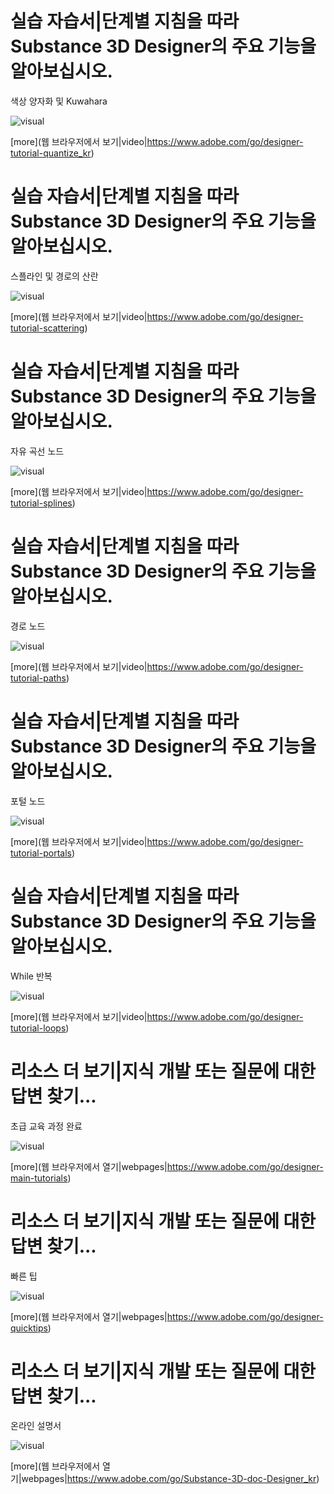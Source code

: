 <!--Entry format-->
<!--
# Section name|Section description
Element description
![visual]([image file])
[more](link text|icon|url)
-->

# 실습 자습서|단계별 지침을 따라 Substance 3D Designer의 주요 기능을 알아보십시오.
색상 양자화 및 Kuwahara

![visual](tutorial6.png)

[more](웹 브라우저에서 보기|video|https://www.adobe.com/go/designer-tutorial-quantize_kr)

# 실습 자습서|단계별 지침을 따라 Substance 3D Designer의 주요 기능을 알아보십시오.
스플라인 및 경로의 산란

![visual](tutorial5.png)

[more](웹 브라우저에서 보기|video|https://www.adobe.com/go/designer-tutorial-scattering)

# 실습 자습서|단계별 지침을 따라 Substance 3D Designer의 주요 기능을 알아보십시오.
자유 곡선 노드

![visual](tutorial1.png)

[more](웹 브라우저에서 보기|video|https://www.adobe.com/go/designer-tutorial-splines)

# 실습 자습서|단계별 지침을 따라 Substance 3D Designer의 주요 기능을 알아보십시오.
경로 노드

![visual](tutorial2.png)

[more](웹 브라우저에서 보기|video|https://www.adobe.com/go/designer-tutorial-paths)

# 실습 자습서|단계별 지침을 따라 Substance 3D Designer의 주요 기능을 알아보십시오.
포털 노드

![visual](tutorial3.png)

[more](웹 브라우저에서 보기|video|https://www.adobe.com/go/designer-tutorial-portals)

# 실습 자습서|단계별 지침을 따라 Substance 3D Designer의 주요 기능을 알아보십시오.
While 반복

![visual](tutorial4.png)

[more](웹 브라우저에서 보기|video|https://www.adobe.com/go/designer-tutorial-loops)


# 리소스 더 보기|지식 개발 또는 질문에 대한 답변 찾기...
초급 교육 과정 완료

![visual](resource1.png)

[more](웹 브라우저에서 열기|webpages|https://www.adobe.com/go/designer-main-tutorials)

# 리소스 더 보기|지식 개발 또는 질문에 대한 답변 찾기...
빠른 팁

![visual](resource2.png)

[more](웹 브라우저에서 열기|webpages|https://www.adobe.com/go/designer-quicktips)

# 리소스 더 보기|지식 개발 또는 질문에 대한 답변 찾기...
온라인 설명서

![visual](resource3.png)

[more](웹 브라우저에서 열기|webpages|https://www.adobe.com/go/Substance-3D-doc-Designer_kr)